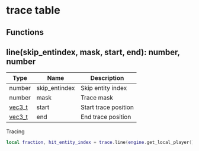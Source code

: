 # trace table

## Functions

## **line(skip_entindex, mask, start, end)**: number, number
Type | Name | Description
------------ | ------------- | ------------
number | skip_entindex | Skip entity index
number | mask | Trace mask
[vec3_t](../../types/vec3_t/) | start | Start trace position
[vec3_t](../../types/vec3_t/) | end | End trace position

Tracing
```lua
local fraction, hit_entity_index = trace.line(engine.get_local_player(), mask, start, end)
```